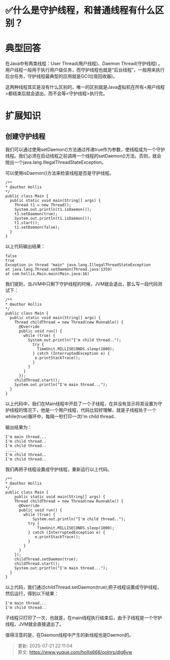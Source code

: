 # ✅什么是守护线程，和普通线程有什么区别？

# 典型回答


在Java中有两类线程：User Thread(用户线程)、Daemon Thread(守护线程) 。用户线程一般用于执行用户级任务，而守护线程也就是“后台线程”，一般用来执行后台任务，守护线程最典型的应用就是GC(垃圾回收器)。



这两种线程其实是没有什么区别的，唯一的区别就是Java虚拟机在所有<用户线程>都结束后就会退出，而不会等<守护线程>执行完。



# 扩展知识


## 创建守护线程


我们可以通过使用setDaemon()方法通过传递true作为参数，使线程成为一个守护线程。我们必须在启动线程之前调用一个线程的setDaemon()方法。否则，就会抛出一个java.lang.IllegalThreadStateException。

可以使用isDaemon()方法来检查线程是否是守护线程。

```plain
/**
* @author Hollis
*/
public class Main {
  public static void main(String[] args) {
    Thread t1 = new Thread();
    System.out.println(t1.isDaemon());
    t1.setDaemon(true);
    System.out.println(t1.isDaemon());
    t1.start();
    t1.setDaemon(false);
  }
}
```

以上代码输出结果：

```plain
false
true
Exception in thread "main" java.lang.IllegalThreadStateException
at java.lang.Thread.setDaemon(Thread.java:1359)
at com.hollis.Main.main(Main.java:16)
```

我们提到，当JVM中只剩下守护线程的时候，JVM就会退出，那么写一段代码测试下：

```plain
/**
* @author Hollis
*/
public class Main {
  public static void main(String[] args) {
    Thread childThread = new Thread(new Runnable() {
      @Override
      public void run() {
        while (true) {
          System.out.println("I'm child thread..");
            try {
              TimeUnit.MILLISECONDS.sleep(1000);
            } catch (InterruptedException e) {
           	 e.printStackTrace();
            }
          }
        }
      });
    childThread.start();
    System.out.println("I'm main thread...");
  }
}
```

以上代码中，我们在Main线程中开启了一个子线程，在并没有显示将其设置为守护线程的情况下，他是一个用户线程，代码比较好理解，就是子线程处于一个while(true)循环中，每隔一秒打印一次I'm child thread..

输出结果为：

```plain
I'm main thread...
I'm child thread..
I'm child thread..
.....
I'm child thread..
I'm child thread..
```

我们再把子线程设置成守护线程，重新运行以上代码。

```plain
/**
* @author Hollis
*/
public class Main {
    public static void main(String[] args) {
    Thread childThread = new Thread(new Runnable() {
      @Override
      public void run() {
        while (true) {
        	System.out.println("I'm child thread..");
          try {
        	  TimeUnit.MILLISECONDS.sleep(1000);
          } catch (InterruptedException e) {
         	 e.printStackTrace();
          }
        }
      }
    });
    childThread.setDaemon(true);
    childThread.start();
    System.out.println("I'm main thread...");
  }
}
```

以上代码，我们通过childThread.setDaemon(true);把子线程设置成守护线程，然后运行，得到以下结果：

```plain
I'm main thread...
I'm child thread..
```



子线程只打印了一次，也就是，在main线程执行结束后，由于子线程是一个守护线程，JVM就会直接退出了。

值得注意的是，在Daemon线程中产生的新线程也是Daemon的。





> 更新: 2025-07-21 22:11:04  
> 原文: <https://www.yuque.com/hollis666/oolnrs/dlg6vw>